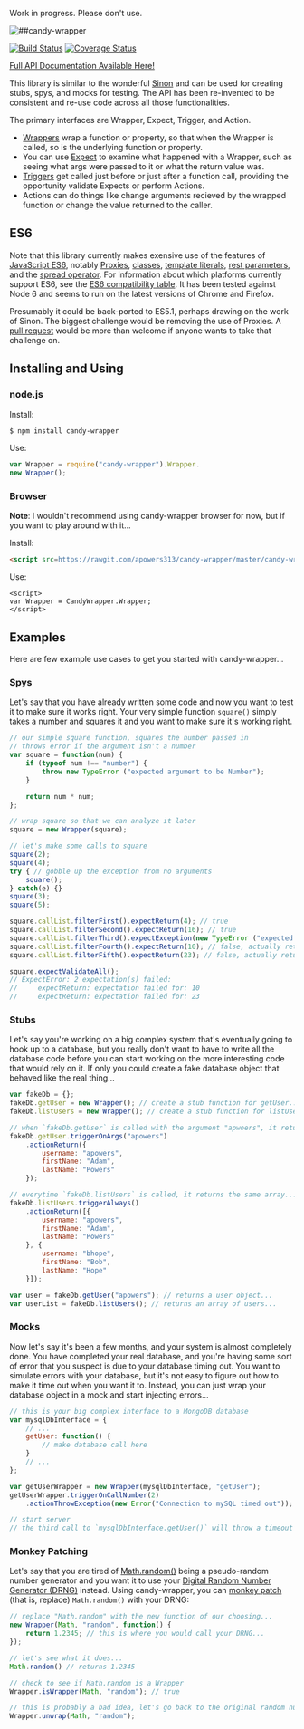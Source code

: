 Work in progress. Please don't use.

![##candy-wrapper](https://cdn.rawgit.com/apowers313/candy-wrapper/2e325ece/img/candy-wrapper-full-logo-1116x200.png?raw=true)

[![Build Status](https://travis-ci.org/apowers313/candy-wrapper.svg?branch=master)](https://travis-ci.org/apowers313/candy-wrapper)
[![Coverage Status](https://coveralls.io/repos/github/apowers313/candy-wrapper/badge.svg?branch=master)](https://coveralls.io/github/apowers313/candy-wrapper?branch=master)

<!-- [![Sauce Test Status](https://saucelabs.com/browser-matrix/apowers313.svg)](https://saucelabs.com/u/apowers313) -->

[Full API Documentation Available Here!](https://apowers313.github.io/candy-wrapper)

This library is similar to the wonderful [Sinon](http://sinonjs.org/) and can be used for creating stubs, spys, and mocks for testing. The API has been re-invented to be consistent and re-use code across all those functionalities.

The primary interfaces are Wrapper, Expect, Trigger, and Action.
* [Wrappers](https://apowers313.github.io/candy-wrapper/Wrapper.html) wrap a function or property, so that when the Wrapper is called, so is the underlying function or property.
* You can use [Expect](https://apowers313.github.io/candy-wrapper/Expect.html) to examine what happened with a Wrapper, such as seeing what args were passed to it or what the return value was.
* [Triggers](https://apowers313.github.io/candy-wrapper/Trigger.html) get called just before or just after a function call, providing the opportunity validate Expects or perform Actions.
* Actions can do things like change arguments recieved by the wrapped function or change the value returned to the caller.

## ES6
Note that this library currently makes exensive use of the features of [JavaScript ES6](http://www.ecma-international.org/ecma-262/6.0/), notably [Proxies](https://developer.mozilla.org/en-US/docs/Web/JavaScript/Reference/Global_Objects/Proxy), [classes](https://developer.mozilla.org/en-US/docs/Web/JavaScript/Reference/Classes), [template literals](https://developer.mozilla.org/en-US/docs/Web/JavaScript/Reference/Template_literals), [rest parameters](https://developer.mozilla.org/en-US/docs/Web/JavaScript/Reference/Functions/rest_parameters), and the [spread operator](https://developer.mozilla.org/en-US/docs/Web/JavaScript/Reference/Operators/Spread_operator). For information about which platforms currently support ES6, see the [ES6 compatibility table](https://kangax.github.io/compat-table/es6/). It has been tested against Node 6 and seems to run on the latest versions of Chrome and Firefox.

Presumably it could be back-ported to ES5.1, perhaps drawing on the work of Sinon. The biggest challenge would be removing the use of Proxies. A [pull request](https://github.com/apowers313/candy-wrapper) would be more than welcome if anyone wants to take that challenge on.

## Installing and Using

### node.js

Install:

``` bash
$ npm install candy-wrapper
```

Use:

``` js
var Wrapper = require("candy-wrapper").Wrapper.
new Wrapper();
```

### Browser

**Note**: I wouldn't recommend using candy-wrapper browser for now, but if you want to play around with it...

Install:

``` html
<script src=https://rawgit.com/apowers313/candy-wrapper/master/candy-wrapper.js></script>
```

Use:

```
<script>
var Wrapper = CandyWrapper.Wrapper;
</script>
```

## Examples
Here are few example use cases to get you started with candy-wrapper...

### Spys
Let's say that you have already written some code and now you want to test it to make sure it works right. Your very simple function `square()` simply takes a number and squares it and you want to make sure it's working right.

``` js
// our simple square function, squares the number passed in
// throws error if the argument isn't a number
var square = function(num) {
    if (typeof num !== "number") {
        throw new TypeError ("expected argument to be Number");
    }

    return num * num;
};

// wrap square so that we can analyze it later
square = new Wrapper(square);

// let's make some calls to square
square(2);
square(4);
try { // gobble up the exception from no arguments
    square();
} catch(e) {}
square(3);
square(5);

square.callList.filterFirst().expectReturn(4); // true
square.callList.filterSecond().expectReturn(16); // true
square.callList.filterThird().expectException(new TypeError ("expected argument to be Number")); // true
square.callList.filterFourth().expectReturn(10); // false, actually returned 9
square.callList.filterFifth().expectReturn(23); // false, actually returned 25

square.expectValidateAll();
// ExpectError: 2 expectation(s) failed:
//     expectReturn: expectation failed for: 10
//     expectReturn: expectation failed for: 23
```

### Stubs
Let's say you're working on a big complex system that's eventually going to hook up to a database, but you really don't want to have to write all the database code before you can start working on the more interesting code that would rely on it. If only you could create a fake database object that behaved like the real thing...

``` js
var fakeDb = {};
fakeDb.getUser = new Wrapper(); // create a stub function for getUser...
fakeDb.listUsers = new Wrapper(); // create a stub function for listUsers...

// when `fakeDb.getUser` is called with the argument "apwoers", it returns the object below
fakeDb.getUser.triggerOnArgs("apowers")
    .actionReturn({
        username: "apowers",
        firstName: "Adam",
        lastName: "Powers"
    });

// everytime `fakeDb.listUsers` is called, it returns the same array...
fakeDb.listUsers.triggerAlways()
    .actionReturn([{
        username: "apowers",
        firstName: "Adam",
        lastName: "Powers"
    }, {
        username: "bhope",
        firstName: "Bob",
        lastName: "Hope"
    }]);

var user = fakeDb.getUser("apowers"); // returns a user object...
var userList = fakeDb.listUsers(); // returns an array of users...
```

### Mocks
Now let's say it's been a few months, and your system is almost completely done. You have completed your real database, and you're having some sort of error that you suspect is due to your database timing out. You want to simulate errors with your database, but it's not easy to figure out how to make it time out when you want it to. Instead, you can just wrap your database object in a mock and start injecting errors...

``` js
// this is your big complex interface to a MongoDB database
var mysqlDbInterface = {
    // ...
    getUser: function() {
        // make database call here
    }
    // ...
};

var getUserWrapper = new Wrapper(mysqlDbInterface, "getUser");
getUserWrapper.triggerOnCallNumber(2)
    .actionThrowException(new Error("Connection to mySQL timed out"));

// start server
// the third call to `mysqlDbInterface.getUser()` will throw a timeout Error now..
```

### Monkey Patching
Let's say that you are tired of [Math.random()](https://developer.mozilla.org/en-US/docs/Web/JavaScript/Reference/Global_Objects/Math/random) being a pseudo-random number generator and you want it to use your [Digital Random Number Generator (DRNG)](https://software.intel.com/en-us/articles/intel-digital-random-number-generator-drng-software-implementation-guide) instead. Using candy-wrapper, you can [monkey patch](https://en.wikipedia.org/wiki/Monkey_patch) (that is, replace) `Math.random()` with your DRNG:

``` js
// replace "Math.random" with the new function of our choosing...
new Wrapper(Math, "random", function() {
    return 1.2345; // this is where you would call your DRNG...
});

// let's see what it does...
Math.random() // returns 1.2345

// check to see if Math.random is a Wrapper
Wrapper.isWrapper(Math, "random"); // true

// this is probably a bad idea, let's go back to the original random number generator...
Wrapper.unwrap(Math, "random");
```
